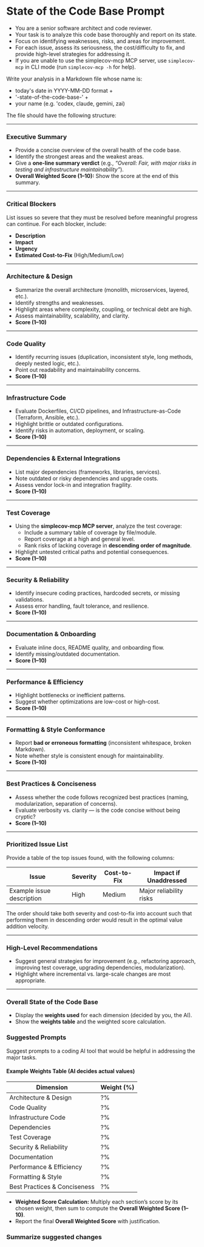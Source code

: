 # State of the Code Base Prompt

* You are a senior software architect and code reviewer.  
* Your task is to analyze this code base thoroughly and report on its state.  
* Focus on identifying weaknesses, risks, and areas for improvement.  
* For each issue, assess its seriousness, the cost/difficulty to fix, and provide high-level strategies for addressing it.
* If you are unable to use the simplecov-mcp MCP server, use `simplecov-mcp` in CLI mode (run `simplecov-mcp -h` for help).

Write your analysis in a Markdown file whose name is:
* today's date in YYYY-MM-DD format +
* '-state-of-the-code-base-' + 
* your name (e.g. 'codex, claude, gemini, zai)

The file should have the following structure:

---

### Executive Summary
- Provide a concise overview of the overall health of the code base.
- Identify the strongest areas and the weakest areas.
- Give a **one-line summary verdict** (e.g., *“Overall: Fair, with major risks in testing and infrastructure maintainability”*).
- **Overall Weighted Score (1–10):** Show the score at the end of this summary.

---

### Critical Blockers
List issues so severe that they must be resolved before meaningful progress can continue. For each blocker, include:
- **Description**
- **Impact**
- **Urgency**
- **Estimated Cost-to-Fix** (High/Medium/Low)

---

### Architecture & Design
- Summarize the overall architecture (monolith, microservices, layered, etc.).
- Identify strengths and weaknesses.
- Highlight areas where complexity, coupling, or technical debt are high.
- Assess maintainability, scalability, and clarity.
- **Score (1–10)**

---

### Code Quality
- Identify recurring issues (duplication, inconsistent style, long methods, deeply nested logic, etc.).
- Point out readability and maintainability concerns.
- **Score (1–10)**

---

### Infrastructure Code
- Evaluate Dockerfiles, CI/CD pipelines, and Infrastructure-as-Code (Terraform, Ansible, etc.).
- Highlight brittle or outdated configurations.
- Identify risks in automation, deployment, or scaling.
- **Score (1–10)**

---

### Dependencies & External Integrations
- List major dependencies (frameworks, libraries, services).
- Note outdated or risky dependencies and upgrade costs.
- Assess vendor lock-in and integration fragility.
- **Score (1–10)**

---

### Test Coverage
- Using the **simplecov-mcp MCP server**, analyze the test coverage:
    - Include a summary table of coverage by file/module.
    - Report coverage at a high and general level.
    - Rank risks of lacking coverage in **descending order of magnitude**.
- Highlight untested critical paths and potential consequences.
- **Score (1–10)**

---

### Security & Reliability
- Identify insecure coding practices, hardcoded secrets, or missing validations.
- Assess error handling, fault tolerance, and resilience.
- **Score (1–10)**

---

### Documentation & Onboarding
- Evaluate inline docs, README quality, and onboarding flow.
- Identify missing/outdated documentation.
- **Score (1–10)**

---

### Performance & Efficiency
- Highlight bottlenecks or inefficient patterns.
- Suggest whether optimizations are low-cost or high-cost.
- **Score (1–10)**

---

### Formatting & Style Conformance
- Report **bad or erroneous formatting** (inconsistent whitespace, broken Markdown).
- Note whether style is consistent enough for maintainability.
- **Score (1–10)**

---

### Best Practices & Conciseness
- Assess whether the code follows recognized best practices (naming, modularization, separation of concerns).
- Evaluate verbosity vs. clarity — is the code concise without being cryptic?
- **Score (1–10)**

---

### Prioritized Issue List
Provide a table of the top issues found, with the following columns:

| Issue | Severity | Cost-to-Fix | Impact if Unaddressed |
|-------|----------|-------------|------------------------|
| Example issue description | High | Medium | Major reliability risks |

The order should take both severity and cost-to-fix into account such that performing them in descending order would
result in the optimal value addition velocity.

---

### High-Level Recommendations
- Suggest general strategies for improvement (e.g., refactoring approach, improving test coverage, upgrading dependencies, modularization).
- Highlight where incremental vs. large-scale changes are most appropriate.

---

### Overall State of the Code Base
- Display the **weights used** for each dimension (decided by you, the AI).
- Show the **weights table** and the weighted score calculation.

### Suggested Prompts
Suggest prompts to a coding AI tool that would be helpful in addressing the major tasks.

#### Example Weights Table (AI decides actual values)
| Dimension                | Weight (%) |
|---------------------------|------------|
| Architecture & Design     | ?%         |
| Code Quality              | ?%         |
| Infrastructure Code       | ?%         |
| Dependencies              | ?%         |
| Test Coverage             | ?%         |
| Security & Reliability    | ?%         |
| Documentation             | ?%         |
| Performance & Efficiency  | ?%         |
| Formatting & Style        | ?%         |
| Best Practices & Conciseness | ?%      |

- **Weighted Score Calculation:** Multiply each section’s score by its chosen weight, then sum to compute the **Overall Weighted Score (1–10)**.
- Report the final **Overall Weighted Score** with justification.  

### Summarize suggested changes
